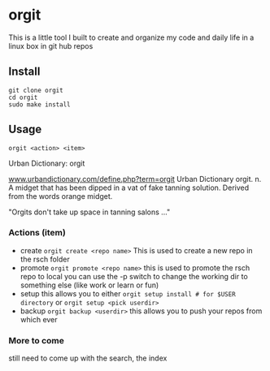 orgit
=========
This is a little tool I built to create and organize my code and daily life in a linux box in git hub repos

## Install

```
git clone orgit
cd orgit
sudo make install
```

## Usage

```
orgit <action> <item>
```

Urban Dictionary: orgit

www.urbandictionary.com/define.php?term=orgit
Urban Dictionary
orgit. n. A midget that has been dipped in a vat of fake tanning solution. Derived from the words orange midget. 

"Orgits don't take up space in tanning salons ..."


### Actions (item)
* create
  `orgit create <repo name>`
  This is used to create a new repo in the rsch folder
* promote
  `orgit promote <repo name>`
  this is used to promote the rsch repo to local
  you can use the -p switch to change the working dir to something else (like work or learn or fun)
* setup
  this allows you to either 
  `orgit setup install # for $USER directory`
  or 
  `orgit setup <pick userdir>`
* backup <userdir>
  `orgit backup <userdir>`
  this allows you to push your repos from which ever 
  
### More to come
still need to come up with the search, the index

